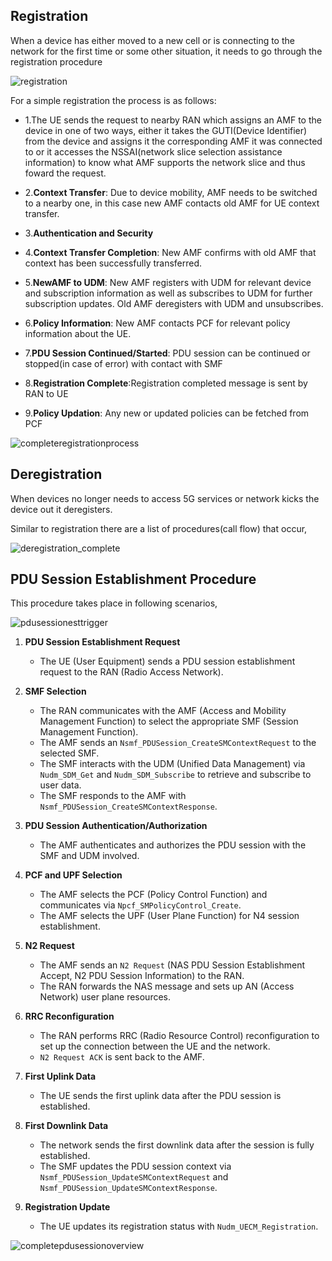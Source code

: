 ## Registration

When a device has either moved to a new cell or is connecting to the network for the first time or some other situation, it needs to go through the registration procedure

![registration](https://github.com/user-attachments/assets/933ee4c2-9f66-400f-a93a-c57626461972)

For a simple registration the process is as follows:

- 1.The UE sends the request to nearby RAN which assigns an AMF to the device in one of two ways,
    either it takes the GUTI(Device Identifier) from the device and assigns it the corresponding AMF it was connected to or it accesses the NSSAI(network slice selection assistance information)
    to know what AMF supports the network slice and thus foward the request.

- 2.**Context Transfer**: Due to device mobility, AMF needs to be switched to a nearby one, in this case new AMF contacts old AMF for UE context transfer.
- 3.**Authentication and Security**
- 4.**Context Transfer Completion**: New AMF confirms with old AMF that context has been successfully transferred.
- 5.**NewAMF to UDM**: New AMF registers with UDM for relevant device and subscription information as well as subscribes to UDM for further subscription updates. Old AMF deregisters with UDM and unsubscribes.
- 6.**Policy Information**: New AMF contacts PCF for relevant policy information about the UE.
- 7.**PDU Session Continued/Started**: PDU session can be continued or stopped(in case of error) with contact with SMF
- 8.**Registration Complete**:Registration completed message is sent by RAN to UE
- 9.**Policy Updation**: Any new or updated policies can be fetched from PCF

![completeregistrationprocess](https://github.com/user-attachments/assets/bebdd4fe-8e4a-487c-82e2-c915b1e93fe1)

## Deregistration

When devices no longer needs to access 5G services or network kicks the device out it deregisters.

Similar to registration there are a list of procedures(call flow) that occur,

![deregistration_complete](https://github.com/user-attachments/assets/91cf7b78-d5a3-4d54-b043-cd35e075623c)

## PDU Session Establishment Procedure

This procedure takes place in following scenarios,

![pdusessionesttrigger](https://github.com/user-attachments/assets/eb334fc5-6003-4df8-9d9b-4ec07b786ab0)

1. **PDU Session Establishment Request**
   - The UE (User Equipment) sends a PDU session establishment request to the RAN (Radio Access Network).

2. **SMF Selection**
   - The RAN communicates with the AMF (Access and Mobility Management Function) to select the appropriate SMF (Session Management Function).
   - The AMF sends an `Nsmf_PDUSession_CreateSMContextRequest` to the selected SMF.
   - The SMF interacts with the UDM (Unified Data Management) via `Nudm_SDM_Get` and `Nudm_SDM_Subscribe` to retrieve and subscribe to user data.
   - The SMF responds to the AMF with `Nsmf_PDUSession_CreateSMContextResponse`.

3. **PDU Session Authentication/Authorization**
   - The AMF authenticates and authorizes the PDU session with the SMF and UDM involved.

4. **PCF and UPF Selection**
   - The AMF selects the PCF (Policy Control Function) and communicates via `Npcf_SMPolicyControl_Create`.
   - The AMF selects the UPF (User Plane Function) for N4 session establishment.

5. **N2 Request**
   - The AMF sends an `N2 Request` (NAS PDU Session Establishment Accept, N2 PDU Session Information) to the RAN.
   - The RAN forwards the NAS message and sets up AN (Access Network) user plane resources.

6. **RRC Reconfiguration**
   - The RAN performs RRC (Radio Resource Control) reconfiguration to set up the connection between the UE and the network.
   - `N2 Request ACK` is sent back to the AMF.

7. **First Uplink Data**
   - The UE sends the first uplink data after the PDU session is established.

8. **First Downlink Data**
   - The network sends the first downlink data after the session is fully established.
   - The SMF updates the PDU session context via `Nsmf_PDUSession_UpdateSMContextRequest` and `Nsmf_PDUSession_UpdateSMContextResponse`.

9. **Registration Update**
   - The UE updates its registration status with `Nudm_UECM_Registration`.


![completepdusessionoverview](https://github.com/user-attachments/assets/10388bcb-ad98-4cfd-baf9-06169759c26d)
